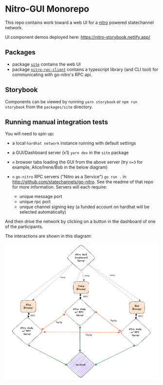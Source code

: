 # Nitro-GUI Monorepo

This repo contains work toward a web UI for a [nitro](https://github.com/statechannels/go-nitro) powered statechannel network.

UI component demos deployed here: https://nitro-storybook.netlify.app/

## Packages

- package [`site`](./packages/site) contains the web UI
- package [`nitro-rpc-client`](./packages/nitro-rpc-client) contains a typescript library (and CLI tool) for communicating with go-nitro's RPC api. 

## Storybook

Components can be viewed by running `yarn storybook` or `npm run storybook` from the `packages/site` directory.

## Running manual integration tests

You will need to spin up:

- a local `hardhat network` instance running with default settings
- a GUI/Dashboard server (x1) `yarn dev` in the `site` package
- `n` browser tabs loading the GUI from the above server (try `n=3` for example, Alice/Irene/Bob in the below diagram)
- `n` `go-nitro` RPC servers ("Nitro as a Service") `go run .` in http://github.com/statechannels/go-nitro. See the readme of that repo for more information. Servers will each require:

  - unique message port
  - unique rpc port
  - unique channel signing key (a funded account on hardhat will be selected automatically)

And then drive the network by clicking on a button in the dashboard of one of the participants.

The interactions are shown in this diagram:

![Architecture](./architecture.png)
